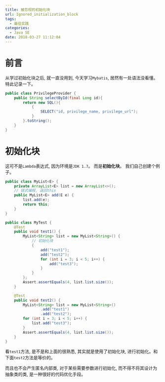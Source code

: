 ```yaml
---
title: 被忽视的初始化块
url: Ignored_initialization_block
tags:
  - 最佳实践
categories:
  - Java SE
date: 2018-03-27 11:12:04
---
```


# 前言
从学过初始化块之后, 就一直没用到, 今天学习`Mybatis`, 居然有一处语法没看懂。特此记录一下。
```java
public class PrivilegeProvider {
    public String selectById(final Long id){
        return new SQL(){
            {
                SELECT("id, privilege_name, privilege_url");
            }
        }.toString();
    }
}
```

<!-- more -->

# 初始化块
这可不是`Lambda`表达式, 因为环境是`JDK 1.7`。
而是**初始化块**。
我们自己创建个例子。
```java
public class MyList<E> {
    private ArrayList<E> list = new ArrayList<>();
    // 链式编程, 返回this
    public MyList<E> add(E e) {
        list.add(e);
        return this;
    }
}

public class MyTest {
    @Test
    public void test1() {
        MyList<String> list = new MyList<String>() {
            // 初始化块
            {
                add("test1");
                add("test2");
                for (int i = 3; i < 5; i++) {
                    add("test3");
                }
            }
        };
        Assert.assertEquals(4, list.list.size());
    }

    @Test
    public void test2() {
        MyList<String> list = new MyList<String>()
                .add("test1")
                .add("test2");
        for (int i = 3; i < 5; i++) {
            list.add("test3");
        }
        Assert.assertEquals(4, list.list.size());
    }
}
```
看`test1`方法, 是不是和上面的很熟悉, 其实就是使用了初始化块, 进行初始化。和下面`test2`方法是等价的。

而且也不会产生匿名内部类, 对于某些需要参数进行初始化, 而不得不将其设计为抽象类的类, 是一种很好的代码优化手段。